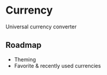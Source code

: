# Currency

Universal currency converter

## Roadmap
* Theming
* Favorite & recently used currencies

